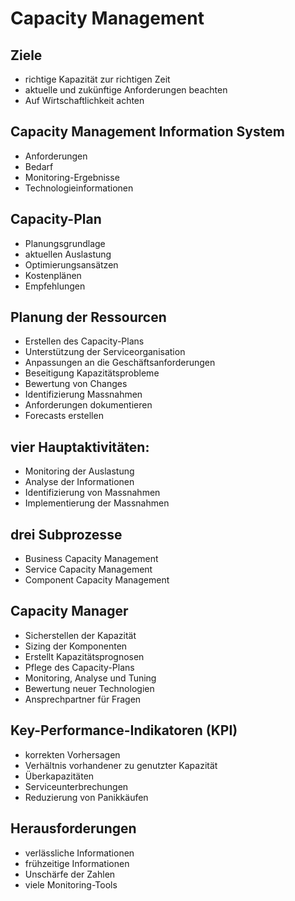 # Capacity Management

## Ziele
* richtige Kapazität zur richtigen Zeit
* aktuelle und zukünftige Anforderungen beachten
* Auf Wirtschaftlichkeit achten

## Capacity Management Information System
* Anforderungen
* Bedarf
* Monitoring-Ergebnisse
* Technologieinformationen

## Capacity-Plan
* Planungsgrundlage
* aktuellen Auslastung
* Optimierungsansätzen
* Kostenplänen
* Empfehlungen 

## Planung der Ressourcen
* Erstellen des Capacity-Plans
* Unterstützung der Serviceorganisation
* Anpassungen an die Geschäftsanforderungen
* Beseitigung Kapazitätsprobleme
* Bewertung von Changes
* Identifizierung Massnahmen
* Anforderungen dokumentieren
* Forecasts erstellen

## vier Hauptaktivitäten:
* Monitoring der Auslastung
* Analyse der Informationen
* Identifizierung von Massnahmen
* Implementierung der Massnahmen

## drei Subprozesse
* Business Capacity Management
* Service Capacity Management
* Component Capacity Management

## Capacity Manager
* Sicherstellen der Kapazität 
* Sizing der Komponenten 
* Erstellt Kapazitätsprognosen
* Pflege des Capacity-Plans
* Monitoring, Analyse und Tuning
* Bewertung neuer Technologien
* Ansprechpartner für Fragen

## Key-Performance-Indikatoren (KPI)
* korrekten Vorhersagen
* Verhältnis vorhandener zu genutzter Kapazität
* Überkapazitäten
* Serviceunterbrechungen
* Reduzierung von Panikkäufen

## Herausforderungen
* verlässliche Informationen 
* frühzeitige Informationen
* Unschärfe der Zahlen
* viele Monitoring-Tools

